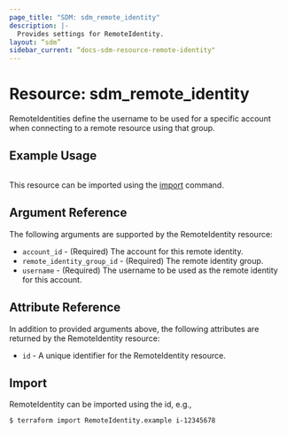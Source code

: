 ```yaml
---
page_title: "SDM: sdm_remote_identity"
description: |-
  Provides settings for RemoteIdentity.
layout: “sdm”
sidebar_current: “docs-sdm-resource-remote-identity"
---
```

# Resource: sdm_remote_identity

RemoteIdentities define the username to be used for a specific account
 when connecting to a remote resource using that group.
## Example Usage

```hcl

```
This resource can be imported using the [import](https://www.terraform.io/docs/cli/commands/import.html) command.

## Argument Reference
The following arguments are supported by the RemoteIdentity resource:
* `account_id` - (Required) The account for this remote identity.
* `remote_identity_group_id` - (Required) The remote identity group.
* `username` - (Required) The username to be used as the remote identity for this account.
## Attribute Reference
In addition to provided arguments above, the following attributes are returned by the RemoteIdentity resource:
* `id` - A unique identifier for the RemoteIdentity resource.
## Import
RemoteIdentity can be imported using the id, e.g.,

```
$ terraform import RemoteIdentity.example i-12345678
```
